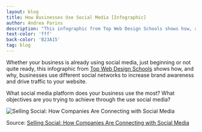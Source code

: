 ```yaml
---
layout: blog
title: How Businesses Use Social Media [Infographic]
author: Andrea Parins
description: "This infographic from Top Web Design Schools shows how, and why, businesses use different social networks."
text-color: 'fff'
back-color: 'B23A15'
tag: blog
---
```

Whether your business is already using social media, just beginning or not quite ready, this infographic from [Top Web Design Schools](http://www.topwebdesignschools.org/selling-social/) shows how, and why, businesses use different social networks to increase brand awareness and drive traffic to your website.

What social media platform does your business use the most? What objectives are you trying to achieve through the use social media?

![Selling Social: How Companies Are Connecting with Social Media](/img/blog/how-businesses-use-social-media.jpg)

Source: [Selling Social: How Companies Are Connecting with Social Media](http://www.topwebdesignschools.org/selling-social/)
